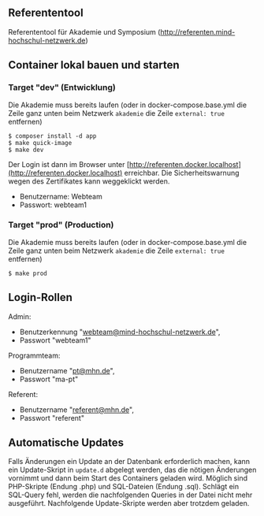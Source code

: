 ## Referententool

Referententool für Akademie und Symposium (http://referenten.mind-hochschul-netzwerk.de)

## Container lokal bauen und starten

### Target "dev" (Entwicklung)

Die Akademie muss bereits laufen (oder in docker-compose.base.yml die Zeile ganz unten beim Netzwerk `akademie` die Zeile `external: true` entfernen)

    $ composer install -d app
    $ make quick-image
    $ make dev

Der Login ist dann im Browser unter [http://referenten.docker.localhost](http://referenten.docker.localhost) erreichbar. Die Sicherheitswarnung wegen des Zertifikates kann weggeklickt werden.

* Benutzername: Webteam
* Passwort: webteam1

### Target "prod" (Production)

Die Akademie muss bereits laufen (oder in docker-compose.base.yml die Zeile ganz unten beim Netzwerk `akademie` die Zeile `external: true` entfernen)

    $ make prod

## Login-Rollen

Admin: 

* Benutzerkennung "webteam@mind-hochschul-netzwerk.de", 
* Passwort "webteam1"

Programmteam: 

* Benutzername "pt@mhn.de", 
* Passwort "ma-pt"

Referent: 

* Benutzername "referent@mhn.de", 
* Passwort "referent"

## Automatische Updates

Falls Änderungen ein Update an der Datenbank erforderlich machen, kann ein Update-Skript in `update.d` abgelegt werden, das die nötigen Änderungen vornimmt und dann beim Start des Containers geladen wird. Möglich sind PHP-Skripte (Endung .php) und SQL-Dateien (Endung .sql). Schlägt ein SQL-Query fehl, werden die nachfolgenden Queries in der Datei nicht mehr ausgeführt. Nachfolgende Update-Skripte werden aber trotzdem geladen.
